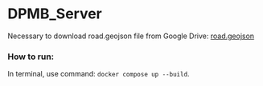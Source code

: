 # DPMB_Server
 
Necessary to download road.geojson file from Google Drive: [road.geojson](https://drive.google.com/file/d/1bQMnOTuSCoR3yw81WOVQq9ri_7oFO3lQ/view?usp=drive_link)

### How to run:
In terminal, use command: `docker compose up --build`. 